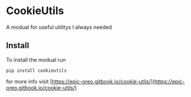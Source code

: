 CookieUtils
=========================
A modual for useful utilitys I always needed

Install
--------
To install the modual run
```console
pip install cookieutils
```
for more info visit [https://epic-oreo.gitbook.io/cookie-utils/](https://epic-oreo.gitbook.io/cookie-utils/)
